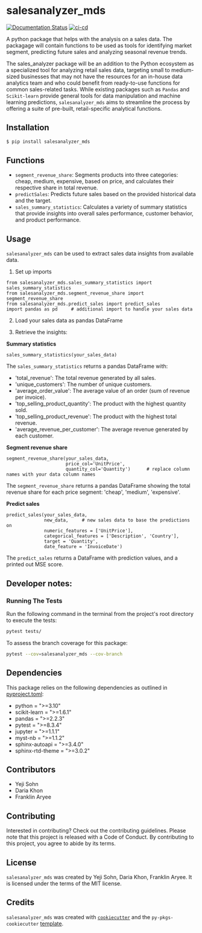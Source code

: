 # salesanalyzer_mds

[![Documentation Status](https://readthedocs.org/projects/salesanalyzer/badge/?version=latest)](https://salesanalyzer.readthedocs.io/en/latest/?badge=latest)
[![ci-cd](https://github.com/UBC-MDS/salesanalyzer/actions/workflows/ci-cd.yml/badge.svg)](https://github.com/UBC-MDS/salesanalyzer/actions/workflows/ci-cd.yml)

A python package that helps with the analysis on a sales data. The packagage will contain functions to be used as tools for identifying market segment, predicting future sales and analyzing seasonal revenue trends. <br>

The sales_analyzer package will be an addition to the Python ecosystem as a specialized tool for analyzing retail sales data, targeting small to medium-sized businesses that may not have the resources for an in-house data analytics team and who could benefit from ready-to-use functions for common sales-related tasks. While existing packages such as `Pandas` and `Scikit-learn` provide general tools for data manipulation and machine learning predictions, `salesanalyzer_mds` aims to streamline the process by offering a suite of pre-built, retail-specific analytical functions.

## Installation

```bash
$ pip install salesanalyzer_mds
```

## Functions
- `segment_revenue_share`: Segments products into three categories: cheap, medium, expensive, based on price, and calculates their respective share in total revenue. 
- `predictSales`: Predicts future sales based on the provided historical data and the target.
- `sales_summary_statistics`: Calculates a variety of summary statistics that provide insights into overall sales performance,
    customer behavior, and product performance.

## Usage

`salesanalyzer_mds` can be used to extract sales data insights from available data.
1. Set up imports

```
from salesanalyzer_mds.sales_summary_statistics import sales_summary_statistics
from salesanalyzer_mds.segment_revenue_share import segment_revenue_share
from salesanalyzer_mds.predict_sales import predict_sales
import pandas as pd     # additional import to handle your sales data
```

2. Load your sales data as pandas DataFrame

3. Retrieve the insights:

**Summary statistics**
```
sales_summary_statistics(your_sales_data)
```
The `sales_summary_statistics` returns a pandas DataFrame with:
- 'total_revenue': The total revenue generated by all sales.
- 'unique_customers': The number of unique customers.
- 'average_order_value': The average value of an order (sum of revenue per invoice).
- 'top_selling_product_quantity': The product with the highest quantity sold.
- 'top_selling_product_revenue': The product with the highest total revenue.
- 'average_revenue_per_customer': The average revenue generated by each customer.

**Segment revenue share**
```
segment_revenue_share(your_sales_data, 
                      price_col='UnitPrice', 
                      quantity_col='Quantity')      # replace column names with your data column names
```
The `segment_revenue_share` returns a pandas DataFrame showing the total revenue share for each price segment:
'cheap', 'medium', 'expensive'.

**Predict sales**
```
predict_sales(your_sales_data, 
              new_data,     # new sales data to base the predictions on
              numeric_features = ['UnitPrice'],
              categorical_features = ['Description', 'Country'], 
              target = 'Quantity', 
              date_feature = 'InvoiceDate')
```
The `predict_sales` returns a DataFrame with prediction values, and a printed out MSE score.

## Developer notes:
### Running The Tests

Run the following command in the terminal from the project's root directory to execute the tests:
```bash
pytest tests/
```

To assess the branch coverage for this package:
```bash
pytest --cov=salesanalyzer_mds --cov-branch
```

## Dependencies

This package relies on the following dependencies as outlined in [pyproject.toml](https://github.com/UBC-MDS/salesanalyzer/blob/main/pyproject.toml):

- python = ">=3.10"
- scikit-learn = ">=1.6.1"
- pandas = ">=2.2.3"
- pytest = ">=8.3.4"
- jupyter = ">=1.1.1"
- myst-nb = ">=1.1.2"
- sphinx-autoapi = ">=3.4.0"
- sphinx-rtd-theme = ">=3.0.2"

## Contributors
- Yeji Sohn
- Daria Khon
- Franklin Aryee

## Contributing

Interested in contributing? Check out the contributing guidelines. Please note that this project is released with a Code of Conduct. By contributing to this project, you agree to abide by its terms.

## License

`salesanalyzer_mds` was created by Yeji Sohn, Daria Khon, Franklin Aryee. It is licensed under the terms of the MIT license.

## Credits

`salesanalyzer_mds` was created with [`cookiecutter`](https://cookiecutter.readthedocs.io/en/latest/) and the `py-pkgs-cookiecutter` [template](https://github.com/py-pkgs/py-pkgs-cookiecutter).

